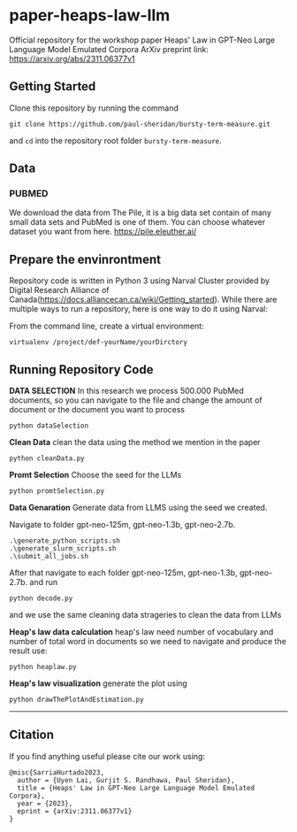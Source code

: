# paper-heaps-law-llm
Official repository for the workshop paper Heaps' Law in GPT-Neo Large Language Model Emulated Corpora
ArXiv preprint link: https://arxiv.org/abs/2311.06377v1

## Getting Started

Clone this repository by running the command
```
git clone https://github.com/paul-sheridan/bursty-term-measure.git
```
and `cd` into the repository root folder `bursty-term-measure`.

## Data

### PUBMED
We download the data from The Pile, it is a big data set contain of many small data sets and PubMed is one of them.
You can choose whatever dataset you want from here.
https://pile.eleuther.ai/

## Prepare the envinrontment

Repository code is written in Python 3 using Narval Cluster provided by Digital Research Alliance of Canada(https://docs.alliancecan.ca/wiki/Getting_started). 
While there are multiple ways to run a repository, here is one way to do it using Narval:

From the command line, create a virtual environment:

```
virtualenv /project/def-yourName/yourDirctory
```

## Running Repository Code

**DATA SELECTION**
In this research we process 500.000 PubMed documents, so you can navigate to the file and change the amount of document or the document you want to process
```
python dataSelection
```

**Clean Data**
clean the data using the method we mention in the paper
```
python cleanData.py
```

**Promt Selection**
Choose the seed for the LLMs
```
python promtSelection.py
```

**Data Genaration**
Generate data from LLMS using the seed we created.

Navigate to folder gpt-neo-125m, gpt-neo-1.3b, gpt-neo-2.7b.
```
.\generate_python_scripts.sh
.\generate_slurm_scripts.sh
.\submit_all_jobs.sh
```

After that navigate to each folder gpt-neo-125m, gpt-neo-1.3b, gpt-neo-2.7b. and run
```
python decode.py
```
and we use the same cleaning data strageries to clean the data from LLMs

**Heap's law data calculation**
heap's law need number of vocabulary and number of total word in documents so we need to navigate and produce the result use:
```
python heaplaw.py
```

**Heap's law visualization**
generate the plot using
```
python drawThePlotAndEstimation.py
```



****



## Citation
If you find anything useful please cite our work using:
```
@misc{SarriaHurtado2023,
  author = {Uyen Lai, Gurjit S. Randhawa, Paul Sheridan},
  title = {Heaps' Law in GPT-Neo Large Language Model Emulated Corpora},
  year = {2023},
  eprint = {arXiv:2311.06377v1}
}
```
